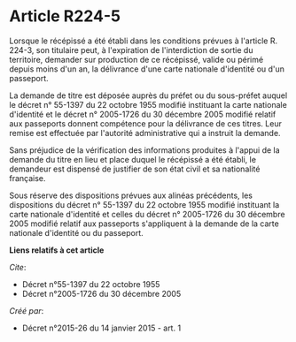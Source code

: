 # Article R224-5

Lorsque le récépissé a été établi dans les conditions prévues à l'article R. 224-3, son titulaire peut, à l'expiration de
l'interdiction de sortie du territoire, demander sur production de ce récépissé, valide ou périmé depuis moins d'un an, la
délivrance d'une carte nationale d'identité ou d'un passeport. 

La demande de titre est déposée auprès du préfet ou du sous-préfet auquel le décret n° 55-1397 du 22 octobre 1955 modifié
instituant la carte nationale d'identité et le décret n° 2005-1726 du 30 décembre 2005 modifié relatif aux passeports donnent
compétence pour la délivrance de ces titres. Leur remise est effectuée par l'autorité administrative qui a instruit la
demande. 

Sans préjudice de la vérification des informations produites à l'appui de la demande du titre en lieu et place duquel le
récépissé a été établi, le demandeur est dispensé de justifier de son état civil et sa nationalité française. 

Sous réserve des dispositions prévues aux alinéas précédents, les dispositions du décret n° 55-1397 du 22 octobre 1955
modifié instituant la carte nationale d'identité et celles du décret n° 2005-1726 du 30 décembre 2005 modifié relatif aux
passeports s'appliquent à la demande de la carte nationale d'identité ou du passeport.

**Liens relatifs à cet article**

_Cite_:

  - Décret n°55-1397 du 22 octobre 1955
  - Décret n°2005-1726 du 30 décembre 2005

_Créé par_:

  - Décret n°2015-26 du 14 janvier 2015 - art. 1

